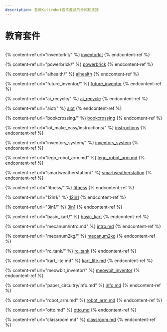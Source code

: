 ```yaml
---
description: 各款Kittenbot套件產品的介紹和支援
---
```


# 教育套件

<figure><img src="../.gitbook/assets/kits.png" alt=""><figcaption></figcaption></figure>

{% content-ref url="inventorkit/" %}
[inventorkit](inventorkit/)
{% endcontent-ref %}

{% content-ref url="powerbrick/" %}
[powerbrick](powerbrick/)
{% endcontent-ref %}

{% content-ref url="aihealth/" %}
[aihealth](aihealth/)
{% endcontent-ref %}

{% content-ref url="future_inventor/" %}
[future\_inventor](future\_inventor/)
{% endcontent-ref %}

{% content-ref url="ai_recycle/" %}
[ai\_recycle](ai\_recycle/)
{% endcontent-ref %}

{% content-ref url="aiot/" %}
[aiot](aiot/)
{% endcontent-ref %}

{% content-ref url="bookcrossing/" %}
[bookcrossing](bookcrossing/)
{% endcontent-ref %}

{% content-ref url="iot_make_easy/instructions/" %}
[instructions](iot\_make\_easy/instructions/)
{% endcontent-ref %}

{% content-ref url="inventory_system/" %}
[inventory\_system](inventory\_system/)
{% endcontent-ref %}

{% content-ref url="lego_robot_arm.md" %}
[lego\_robot\_arm.md](lego\_robot\_arm.md)
{% endcontent-ref %}

{% content-ref url="smartweatherstation/" %}
[smartweatherstation](smartweatherstation/)
{% endcontent-ref %}

{% content-ref url="fitness/" %}
[fitness](fitness/)
{% endcontent-ref %}

{% content-ref url="12in1/" %}
[12in1](12in1/)
{% endcontent-ref %}

{% content-ref url="3in1/" %}
[3in1](3in1/)
{% endcontent-ref %}

{% content-ref url="basic_kart/" %}
[basic\_kart](basic\_kart/)
{% endcontent-ref %}

{% content-ref url="mecanum/intro.md" %}
[intro.md](mecanum/intro.md)
{% endcontent-ref %}

{% content-ref url="mecanum2kg/" %}
[mecanum2kg](mecanum2kg/)
{% endcontent-ref %}

{% content-ref url="rc_tank/" %}
[rc\_tank](rc\_tank/)
{% endcontent-ref %}

{% content-ref url="kart_lite.md" %}
[kart\_lite.md](kart\_lite.md)
{% endcontent-ref %}

{% content-ref url="meowbit_inventor/" %}
[meowbit\_inventor](meowbit\_inventor/)
{% endcontent-ref %}

{% content-ref url="paper_circuitry/info.md" %}
[info.md](paper\_circuitry/info.md)
{% endcontent-ref %}

{% content-ref url="robot_arm.md" %}
[robot\_arm.md](robot\_arm.md)
{% endcontent-ref %}

{% content-ref url="otto.md" %}
[otto.md](otto.md)
{% endcontent-ref %}

{% content-ref url="classroom.md" %}
[classroom.md](classroom.md)
{% endcontent-ref %}

